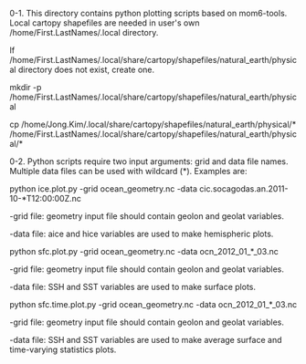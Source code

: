 0-1. This directory contains python plotting scripts based on mom6-tools. Local cartopy shapefiles are needed in user's own /home/First.LastNames/.local directory.

If /home/First.LastNames/.local/share/cartopy/shapefiles/natural_earth/physical directory does not exist, create one.

mkdir -p /home/First.LastNames/.local/share/cartopy/shapefiles/natural_earth/physical

cp /home/Jong.Kim/.local/share/cartopy/shapefiles/natural_earth/physical/* /home/First.LastNames/.local/share/cartopy/shapefiles/natural_earth/physical/*

0-2. Python scripts require two input arguments: grid and data file names. Multiple data files can be used with wildcard (*). Examples are:

python ice.plot.py -grid ocean_geometry.nc -data cic.socagodas.an.2011-10-*T12:00:00Z.nc 

-grid file: geometry input file should contain geolon and geolat variables.

-data file: aice and hice variables are used to make hemispheric plots.

python sfc.plot.py -grid ocean_geometry.nc -data ocn_2012_01_*_03.nc

-grid file: geometry input file should contain geolon and geolat variables.

-data file: SSH and SST variables are used to make surface plots.

python sfc.time.plot.py -grid ocean_geometry.nc -data ocn_2012_01_*_03.nc

-grid file: geometry input file should contain geolon and geolat variables.

-data file: SSH and SST variables are used to make average surface and time-varying statistics plots.
